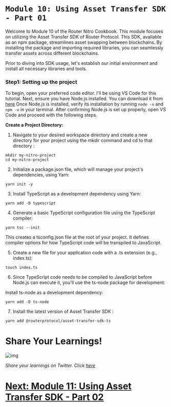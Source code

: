 # `Module 10: Using Asset Transfer SDK - Part 01`

Welcome to Module 10 of the Router Nitro Cookbook. This module focuses on utilizing the Asset Transfer SDK of Router Protocol. This SDK, available as an npm package, streamlines asset swapping between blockchains. By installing the package and importing required libraries, you can seamlessly transfer assets across different blockchains.

Prior to diving into SDK usage, let's establish our initial environment and install all necessary libraries and tools.

### Step1: Setting up the project

To begin, open your preferred code editor. I'll be using VS Code for this tutorial. Next, ensure you have Node.js installed. You can download it from [here](https://nodejs.org/en/download.)
Once Node.js is installed, verify its installation by running ```node -v``` and ```npm -v``` in your terminal. After confirming Node.js is set up properly, open VS Code and proceed with the following steps.

**Create a Project Directory:** 

1) Navigate to your desired workspace directory and create a new directory for your project using the mkdir command and cd to that directory :

```
mkdir my-nitro-project
cd my-nitro-project
```


2) Initialize a package.json file, which will manage your project's dependencies, using Yarn:

```
yarn init -y
```

3) Install TypeScript as a development dependency using Yarn:

```
yarn add -D typescript
```

4) Generate a basic TypeScript configuration file using the TypeScript compiler:

```
yarn tsc --init
```

This creates a tsconfig.json file at the root of your project. It defines compiler options for how TypeScript code will be transpiled to JavaScript.

5) Create a new file for your application code with a .ts extension (e.g., index.ts):

```
touch index.ts
```
6) Since TypeScript code needs to be compiled to JavaScript before Node.js can execute it, you'll use the ts-node package for development:

Install ts-node as a development dependency:

```
yarn add -D ts-node
```

7) Install the latest version of Asset Transfer SDK :

```
yarn add @routerprotocol/asset-transfer-sdk-ts
```


# Share Your Learnings!

![img](https://github.com/router-resources/Router-Nitro-CookBook/assets/124175970/23258532-0dfa-407e-b695-2ed2eb39d1bc)


*Share your learnings on Twitter. Click [here](https://clicktotweet.com/1Jp38)* 

# [ Next: Module 11: Using Asset Transfer SDK - Part 02 ](Module11.md)
